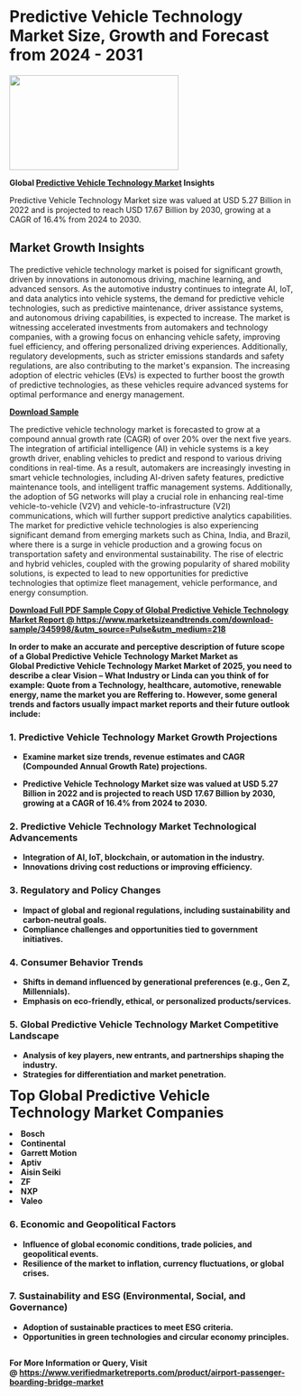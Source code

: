 <H1>Predictive Vehicle Technology Market Size, Growth and Forecast from 2024 - 2031</H1><img class="aligncenter size-medium wp-image-584254" src="https://thirdeyenews.in/wp-content/uploads/2024/09/Global-Market-Research-300x168.jpeg" alt="" width="300" height="168" /><p><strong>Global&nbsp;<a href="https://www.marketsizeandtrends.com/download-sample/345998/&amp;utm_source=Pulse&amp;utm_medium=218">Predictive Vehicle Technology Market</a> Insights</strong></p><p>Predictive Vehicle Technology Market size was valued at USD 5.27 Billion in 2022 and is projected to reach USD 17.67 Billion by 2030, growing at a CAGR of 16.4% from 2024 to 2030.</p><p><h2>Market Growth Insights</h2> <p>The predictive vehicle technology market is poised for significant growth, driven by innovations in autonomous driving, machine learning, and advanced sensors. As the automotive industry continues to integrate AI, IoT, and data analytics into vehicle systems, the demand for predictive vehicle technologies, such as predictive maintenance, driver assistance systems, and autonomous driving capabilities, is expected to increase. The market is witnessing accelerated investments from automakers and technology companies, with a growing focus on enhancing vehicle safety, improving fuel efficiency, and offering personalized driving experiences. Additionally, regulatory developments, such as stricter emissions standards and safety regulations, are also contributing to the market's expansion. The increasing adoption of electric vehicles (EVs) is expected to further boost the growth of predictive technologies, as these vehicles require advanced systems for optimal performance and energy management.</p> <p><strong><a href="#">Download Sample</a></strong></p> <p>The predictive vehicle technology market is forecasted to grow at a compound annual growth rate (CAGR) of over 20% over the next five years. The integration of artificial intelligence (AI) in vehicle systems is a key growth driver, enabling vehicles to predict and respond to various driving conditions in real-time. As a result, automakers are increasingly investing in smart vehicle technologies, including AI-driven safety features, predictive maintenance tools, and intelligent traffic management systems. Additionally, the adoption of 5G networks will play a crucial role in enhancing real-time vehicle-to-vehicle (V2V) and vehicle-to-infrastructure (V2I) communications, which will further support predictive analytics capabilities. The market for predictive vehicle technologies is also experiencing significant demand from emerging markets such as China, India, and Brazil, where there is a surge in vehicle production and a growing focus on transportation safety and environmental sustainability. The rise of electric and hybrid vehicles, coupled with the growing popularity of shared mobility solutions, is expected to lead to new opportunities for predictive technologies that optimize fleet management, vehicle performance, and energy consumption. <p><strong><a href="#"></p><p><span class=""><strong>Download Full PDF Sample Copy of Global Predictive Vehicle Technology Market Report</strong> @ <a href="https://www.marketsizeandtrends.com/download-sample/345998/&amp;utm_source=Pulse&amp;utm_medium=218" target="_blank">https://www.marketsizeandtrends.com/download-sample/345998/&amp;utm_source=Pulse&amp;utm_medium=218</a></span></p><p>In order to make an accurate and perceptive description of future scope of a Global&nbsp;Predictive Vehicle Technology Market Market as Global&nbsp;Predictive Vehicle Technology Market Market of 2025, you need to describe a clear Vision &ndash; What Industry or Linda can you think of for example: Quote from a Technology, healthcare, automotive, renewable energy, name the market you are Reffering to. However, some general trends and factors usually impact market reports and their future outlook include:</p><h3>1.&nbsp;<strong>Predictive Vehicle Technology Market Growth Projections</strong></h3><ul><li>Examine market size trends, revenue estimates and CAGR (Compounded Annual Growth Rate) projections.</li><li><p>Predictive Vehicle Technology Market size was valued at USD 5.27 Billion in 2022 and is projected to reach USD 17.67 Billion by 2030, growing at a CAGR of 16.4% from 2024 to 2030.</p></li></ul><h3>2.&nbsp;<strong>Predictive Vehicle Technology Market Technological Advancements</strong></h3><ul><li>Integration of AI, IoT, blockchain, or automation in the industry.</li><li>Innovations driving cost reductions or improving efficiency.</li></ul><h3>3.&nbsp;<strong>Regulatory and Policy Changes</strong></h3><ul><li>Impact of global and regional regulations, including sustainability and carbon-neutral goals.</li><li>Compliance challenges and opportunities tied to government initiatives.</li></ul><h3>4.&nbsp;<strong>Consumer Behavior Trends</strong></h3><ul><li>Shifts in demand influenced by generational preferences (e.g., Gen Z, Millennials).</li><li>Emphasis on eco-friendly, ethical, or personalized products/services.</li></ul><h3>5.&nbsp;<strong>Global Predictive Vehicle Technology Market Competitive Landscape</strong></h3><ul><li>Analysis of key players, new entrants, and partnerships shaping the industry.</li><li>Strategies for differentiation and market penetration.</li></ul><p data-pm-slice="1 1 []"><span style="color: inherit; font-family: inherit; font-size: 25px;">Top Global Predictive Vehicle Technology Market Companies</span></p><div class="" data-test-id=""><p><li>Bosch</li><li> Continental</li><li> Garrett Motion</li><li> Aptiv</li><li> Aisin Seiki</li><li> ZF</li><li> NXP</li><li> Valeo</li></p></div><h3>6.&nbsp;<strong>Economic and Geopolitical Factors</strong></h3><ul><li>Influence of global economic conditions, trade policies, and geopolitical events.</li><li>Resilience of the market to inflation, currency fluctuations, or global crises.</li></ul><h3>7.&nbsp;<strong>Sustainability and ESG (Environmental, Social, and Governance)</strong></h3><ul><li>Adoption of sustainable practices to meet ESG criteria.</li><li>Opportunities in green technologies and circular economy principles.</li></ul><h2><strong style="font-size: 14px;">For More Information or Query, Visit @&nbsp;</strong><a style="background-color: #ffffff; font-size: 14px;" href="https://www.marketsizeandtrends.com/report/predictive-vehicle-technology-market/" target="_blank">https://www.verifiedmarketreports.com/product/airport-passenger-boarding-bridge-market</a></h2>

